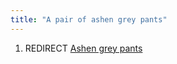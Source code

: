 ```yaml
---
title: "A pair of ashen grey pants"
---
```


1.  REDIRECT [Ashen grey pants](Ashen_grey_pants "wikilink")